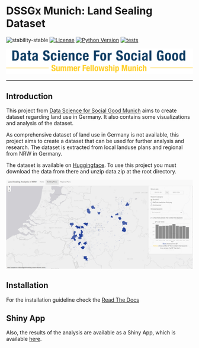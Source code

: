 # DSSGx Munich: Land Sealing Dataset

![stability-stable](https://img.shields.io/badge/stability-stable-green.svg)
[![License](https://img.shields.io/pypi/l/napari-organoid-counter.svg?color=green)]()
[![Python Version](https://img.shields.io/badge/python-3.10-blue)](https://python.org)
[![tests](https://img.shields.io/badge/tests-passing-darkgreen)]()

![Shiny App](docs/source/assets/dssg_cover.png)

----------------------------------
## Introduction
This project from [Data Science for Social Good Munich](https://sites.google.com/view/dssgx-munich-2023/startseite) aims to create dataset regarding land use in Germany.
It also contains some visualizations and analysis of the dataset.


As comprehensive dataset of land use in Germany is not available, this project aims to create a dataset that can be used for further analysis and research. The dataset is extracted from local landuse plans and regional from NRW in Germany. 

The dataset is available on [Huggingface](https://huggingface.co/datasets/DSSGxMunich/nrw-bplan-scrape/tree/main).
To use this project you must download the data from there and unzip data.zip at the root directory.

![Shiny App](docs/source/assets/shiny_app.png)



## Installation

For the installation guideline check the [Read The Docs](https://land-sealing-dataset-and-analysis.readthedocs.io/en/latest/)

## Shiny App

Also, the results of the analysis are available as a Shiny App, which is available [here](https://dssg.shinyapps.io/land_sealing_dataset_analysis/).
